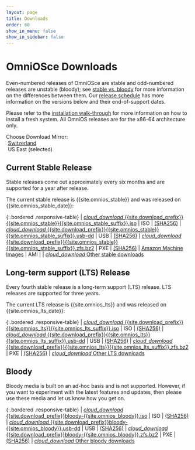 ```yaml
---
layout: page
title: Downloads
order: 60
show_in_menu: false
show_in_sidebar: false
---
```


# OmniOSce Downloads

Even-numbered releases of OmniOSce are stable and odd-numbered releases are
unstable (bloody); see [stable vs. bloody](/about/stablevsbloody.html) for
more information on the differences between them. Our
[release schedule](/schedule.html) has more information on the
versions below and their end-of-support dates.

Please refer to the [installation walk-through](/setup/freshinstall.html)
for more information on how to install a fresh system.
All OmniOS releases are for the x86-64 architecture only.

<div class="mirror-select">
  <div>
	Choose Download Mirror:
  </div>
  <div class="mirror-list">
        <img src="/assets/flags/blank.gif" class="flag flag-ch" alt="Swiss Flag" />
	<a href="/download.html">Switzerland</a>
	<br />
        <img src="/assets/flags/blank.gif" class="flag flag-us" alt="US Flag" />
	<span class="selected">US East (selected)</span>
  </div>
  <div class="cleft"></div>
</div>

## Current Stable Release

Stable releases come out approximately every six months and are supported for
a year after release.

The current stable release is {{site.omnios_stable}} and was released on
{{site.omnios_stable_date}}:

{:.bordered .responsive-table}
| <a href="{{site.useast_path}}/stable/{{site.download_prefix}}{{site.omnios_stable}}{{site.omnios_stable_suffix}}.iso"><i class="flow-text material-icons">cloud_download</i> {{site.download_prefix}}{{site.omnios_stable}}{{site.omnios_stable_suffix}}.iso</a> | ISO | <a href="{{site.download_path}}/stable/{{site.download_prefix}}{{site.omnios_stable}}{{site.omnios_stable_suffix}}.iso.sha256" class="orange-text">(SHA256)</a>
| <a href="{{site.useast_path}}/stable/{{site.download_prefix}}{{site.omnios_stable}}{{site.omnios_stable_suffix}}.usb-dd"><i class="flow-text material-icons">cloud_download</i> {{site.download_prefix}}{{site.omnios_stable}}{{site.omnios_stable_suffix}}.usb-dd</a> | USB | <a href="{{site.download_path}}/stable/{{site.download_prefix}}{{site.omnios_stable}}{{site.omnios_stable_suffix}}.usb-dd.sha256" class="orange-text">(SHA256)</a>
| <a href="{{site.useast_path}}/stable/{{site.download_prefix}}{{site.omnios_stable}}{{site.omnios_stable_suffix}}.zfs.bz2"><i class="flow-text material-icons">cloud_download</i> {{site.download_prefix}}{{site.omnios_stable}}{{site.omnios_stable_suffix}}.zfs.bz2</a> | PXE | <a href="{{site.download_path}}/stable/{{site.download_prefix}}{{site.omnios_stable}}{{site.omnios_stable_suffix}}.zfs.bz2.sha256" class="orange-text">(SHA256)</a>
| <a href="/setup/aws.html"><i class="fab fa-lg fa-aws"></i> Amazon Machine Images</a> | AMI |
| <a target="_blank" href="{{site.useast_path}}/stable/"><i class="flow-text material-icons">cloud_download</i> Other stable downloads</a>

## Long-term support (LTS) Release

Every fourth stable release is a long-term support (LTS) release. LTS
releases are supported for three years.

The current LTS release is {{site.omnios_lts}} and was released on
{{site.omnios_lts_date}}:

{:.bordered .responsive-table}
| <a href="{{site.useast_path}}/lts/{{site.download_prefix}}{{site.omnios_lts}}{{site.omnios_lts_suffix}}.iso"><i class="flow-text material-icons">cloud_download</i> {{site.download_prefix}}{{site.omnios_lts}}{{site.omnios_lts_suffix}}.iso</a> | ISO | <a href="{{site.download_path}}/lts/{{site.download_prefix}}{{site.omnios_lts}}{{site.omnios_lts_suffix}}.iso.sha256" class="orange-text">(SHA256)</a>
| <a href="{{site.useast_path}}/lts/{{site.download_prefix}}{{site.omnios_lts}}{{site.omnios_lts_suffix}}.usb-dd"><i class="flow-text material-icons">cloud_download</i> {{site.download_prefix}}{{site.omnios_lts}}{{site.omnios_lts_suffix}}.usb-dd</a> | USB | <a href="{{site.download_path}}/lts/{{site.download_prefix}}{{site.omnios_lts}}{{site.omnios_lts_suffix}}.usb-dd.sha256" class="orange-text">(SHA256)</a>
| <a href="{{site.useast_path}}/lts/{{site.download_prefix}}{{site.omnios_lts}}{{site.omnios_lts_suffix}}.zfs.bz2"><i class="flow-text material-icons">cloud_download</i> {{site.download_prefix}}{{site.omnios_lts}}{{site.omnios_lts_suffix}}.zfs.bz2</a> | PXE | <a href="{{site.download_path}}/lts/{{site.download_prefix}}{{site.omnios_lts}}{{site.omnios_lts_suffix}}.zfs.bz2.sha256" class="orange-text">(SHA256)</a>
| <a target="_blank" href="{{site.useast_path}}/lts/"><i class="flow-text material-icons">cloud_download</i> Other LTS downloads</a>

## Bloody

Bloody media is built on an ad-hoc basis and is not supported. However, if
you want to experiment with the latest features and updates, then please
use these media and let us know how you get on.

{:.bordered .responsive-table}
| <a href="{{site.useast_path}}/bloody/{{site.download_prefix}}bloody-{{site.omnios_bloody}}.iso"><i class="flow-text material-icons">cloud_download</i> {{site.download_prefix}}bloody-{{site.omnios_bloody}}.iso</a> | ISO | <a href="{{site.download_path}}/bloody/{{site.download_prefix}}bloody-{{site.omnios_bloody}}.iso.sha256" class="orange-text">(SHA256)</a>
| <a href="{{site.useast_path}}/bloody/{{site.download_prefix}}bloody-{{site.omnios_bloody}}.usb-dd"><i class="flow-text material-icons">cloud_download</i> {{site.download_prefix}}bloody-{{site.omnios_bloody}}.usb-dd</a> | USB | <a href="{{site.download_path}}/bloody/{{site.download_prefix}}bloody-{{site.omnios_bloody}}.usb-dd.sha256" class="orange-text">(SHA256)</a>
| <a href="{{site.useast_path}}/bloody/{{site.download_prefix}}bloody-{{site.omnios_bloody}}.zfs.bz2"><i class="flow-text material-icons">cloud_download</i> {{site.download_prefix}}bloody-{{site.omnios_bloody}}.zfs.bz2</a> | PXE | <a href="{{site.download_path}}/bloody/{{site.download_prefix}}bloody-{{site.omnios_bloody}}.zfs.bz2.sha256" class="orange-text">(SHA256)</a>
| <a target="_blank" href="{{site.useast_path}}/bloody/"><i class="flow-text material-icons">cloud_download</i> Other bloody downloads</a>
